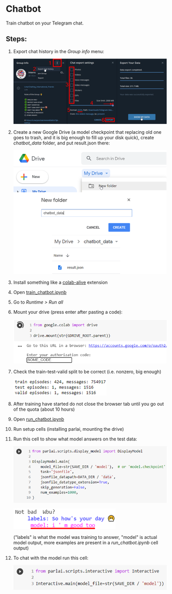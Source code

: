 # Chatbot

Train chatbot on your Telegram chat.

## Steps:

1.  Export chat history in the *Group info* menu:

    ![](images/1.png)

2.  Create a new Google Drive (a model checkpoint that replacing old one goes to trash, and it is big enough to fill up your disk quick), create *chatbot_data* folder, and put result.json there:

    ![](images/2.png)

3. Install something like a [colab-alive](https://chrome.google.com/webstore/detail/colab-alive/eookkckfbbgnhdgcbfbicoahejkdoele) extension

4.  Open [train_chatbot.ipynb](https://colab.research.google.com/github/vinnik-dmitry07/Chatbot/blob/main/train_chatbot.ipynb)

5. Go to *Runtime > Run all*

6.  Mount your drive (press enter after pasting a code):

    ![](images/3.png) 

7.  Check the train-test-valid split to be correct (i.e. nonzero, big enough)

    ![](images/4.png)

8. After training have started do not close the browser tab until you go out of the quota (about 10 hours)

9. Open [run_chatbot.ipynb](https://colab.research.google.com/github/vinnik-dmitry07/Chatbot/blob/main/run_chatbot.ipynb)

10. Run setup cells (installing parlai, mounting the drive)

11. Run this cell to show what model answers on the test data:

    ![](images/5.png)

    ![](images/6.png)

    ("labels" is what the model was training to answer, "model" is actual model output, more examples are present in a *run_chatbot.ipynb* cell output)

12. To chat with the model run this cell:

    ![](images/7.png)
